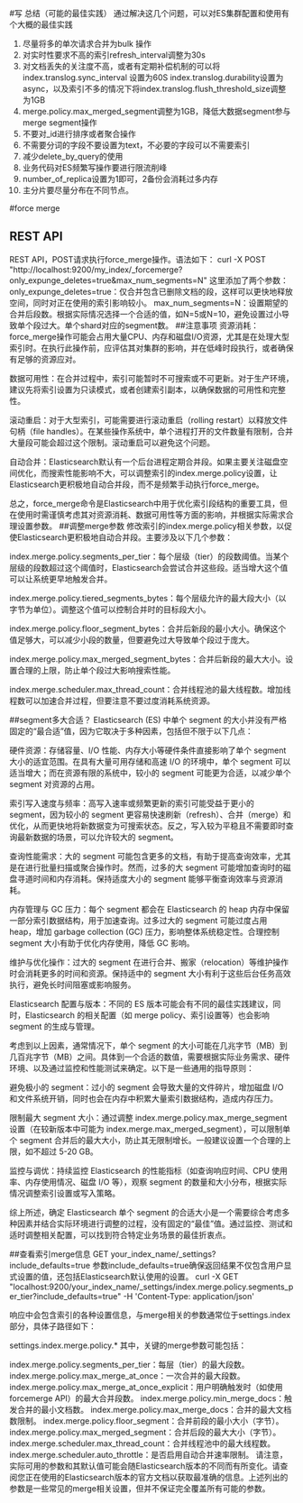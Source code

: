 #写
总结（可能的最佳实践）
通过解决这几个问题，可以对ES集群配置和使用有个大概的最佳实践
1. 尽量将多的单次请求合并为bulk 操作
2. 对实时性要求不高的索引refresh_interval调整为30s
3. 对文档丢失的关注度不高，或者有定期补偿机制的可以将index.translog.sync_interval 设置为60S index.translog.durability设置为async，以及索引不多的情况下将index.translog.flush_threshold_size调整为1GB
4. merge.policy.max_merged_segment调整为1GB，降低大数据segment参与merge segment操作
5. 不要对_id进行排序或者聚合操作
6. 不需要分词的字段不要设置为text，不必要的字段可以不需要索引
7. 减少delete_by_query的使用
8. 业务代码对ES频繁写操作要进行限流削峰
9. number_of_replica设置为1即可，2备份会消耗过多内存
10. 主分片要尽量分布在不同节点。

#force merge
## REST API
REST API，POST请求执行force_merge操作。语法如下：
curl -X POST "http://localhost:9200/my_index/_forcemerge?only_expunge_deletes=true&max_num_segments=N"
这里添加了两个参数：
only_expunge_deletes=true：仅合并包含已删除文档的段，这样可以更快地释放空间，同时对正在使用的索引影响较小。
max_num_segments=N：设置期望的合并后段数。根据实际情况选择一个合适的值，如N=5或N=10，避免设置过小导致单个段过大。单个shard对应的segment数。
##注意事项
资源消耗：force_merge操作可能会占用大量CPU、内存和磁盘I/O资源，尤其是在处理大型索引时。在执行此操作前，应评估其对集群的影响，并在低峰时段执行，或者确保有足够的资源应对。

数据可用性：在合并过程中，索引可能暂时不可搜索或不可更新。对于生产环境，建议先将索引设置为只读模式，或者创建索引副本，以确保数据的可用性和完整性。

滚动重启：对于大型索引，可能需要进行滚动重启（rolling restart）以释放文件句柄（file handles）。在某些操作系统中，单个进程打开的文件数量有限制，合并大量段可能会超过这个限制。滚动重启可以避免这个问题。

自动合并：Elasticsearch默认有一个后台进程定期合并段。如果主要关注磁盘空间优化，而搜索性能影响不大，可以调整索引的index.merge.policy设置，让Elasticsearch更积极地自动合并段，而不是频繁手动执行force_merge。

总之，force_merge命令是Elasticsearch中用于优化索引段结构的重要工具，但在使用时需谨慎考虑其对资源消耗、数据可用性等方面的影响，并根据实际需求合理设置参数。
##调整merge参数
修改索引的index.merge.policy相关参数，以促使Elasticsearch更积极地自动合并段。主要涉及以下几个参数：

index.merge.policy.segments_per_tier：每个层级（tier）的段数阈值。当某个层级的段数超过这个阈值时，Elasticsearch会尝试合并这些段。适当增大这个值可以让系统更早地触发合并。

index.merge.policy.tiered_segments_bytes：每个层级允许的最大段大小（以字节为单位）。调整这个值可以控制合并时的目标段大小。

index.merge.policy.floor_segment_bytes：合并后新段的最小大小。确保这个值足够大，可以减少小段的数量，但要避免过大导致单个段过于庞大。

index.merge.policy.max_merged_segment_bytes：合并后新段的最大大小。设置合理的上限，防止单个段过大影响搜索性能。

index.merge.scheduler.max_thread_count：合并线程池的最大线程数。增加线程数可以加速合并过程，但要注意不要过度消耗系统资源。

##segment多大合适？
Elasticsearch (ES) 中单个 segment 的大小并没有严格固定的“最合适”值，因为它取决于多种因素，包括但不限于以下几点：

硬件资源：存储容量、I/O 性能、内存大小等硬件条件直接影响了单个 segment 大小的适宜范围。在具有大量可用存储和高速 I/O 的环境中，单个 segment 可以适当增大；而在资源有限的系统中，较小的 segment 可能更为合适，以减少单个 segment 对资源的占用。

索引写入速度与频率：高写入速率或频繁更新的索引可能受益于更小的 segment，因为较小的 segment 更容易快速刷新（refresh）、合并（merge）和优化，从而更快地将新数据变为可搜索状态。反之，写入较为平稳且不需要即时查询最新数据的场景，可以允许较大的 segment。

查询性能需求：大的 segment 可能包含更多的文档，有助于提高查询效率，尤其是在进行批量扫描或聚合操作时。然而，过多的大 segment 可能增加查询时的磁盘寻道时间和内存消耗。保持适度大小的 segment 能够平衡查询效率与资源消耗。

内存管理与 GC 压力：每个 segment 都会在 Elasticsearch 的 heap 内存中保留一部分索引数据结构，用于加速查询。过多过大的 segment 可能过度占用 heap，增加 garbage collection (GC) 压力，影响整体系统稳定性。合理控制 segment 大小有助于优化内存使用，降低 GC 影响。

维护与优化操作：过大的 segment 在进行合并、搬家（relocation）等维护操作时会消耗更多的时间和资源。保持适中的 segment 大小有利于这些后台任务高效执行，避免长时间阻塞或影响服务。

Elasticsearch 配置与版本：不同的 ES 版本可能会有不同的最佳实践建议，同时，Elasticsearch 的相关配置（如 merge policy、索引设置等）也会影响 segment 的生成与管理。

考虑到以上因素，通常情况下，单个 segment 的大小可能在几兆字节（MB）到几百兆字节（MB）之间。具体到一个合适的数值，需要根据实际业务需求、硬件环境、以及通过监控和性能测试来确定。以下是一些通用的指导原则：

避免极小的 segment：过小的 segment 会导致大量的文件碎片，增加磁盘 I/O 和文件系统开销，同时也会在内存中积累大量索引数据结构，造成内存压力。

限制最大 segment 大小：通过调整 index.merge.policy.max_merge_segment 设置（在较新版本中可能为 index.merge.max_merged_segment），可以限制单个 segment 合并后的最大大小，防止其无限制增长。一般建议设置一个合理的上限，如不超过 5-20 GB。

监控与调优：持续监控 Elasticsearch 的性能指标（如查询响应时间、CPU 使用率、内存使用情况、磁盘 I/O 等），观察 segment 的数量和大小分布，根据实际情况调整索引设置或写入策略。

综上所述，确定 Elasticsearch 单个 segment 的合适大小是一个需要综合考虑多种因素并结合实际环境进行调整的过程，没有固定的“最佳”值。通过监控、测试和适时调整相关配置，可以找到符合特定业务场景的最佳折衷点。

##查看索引merge信息
GET your_index_name/_settings?include_defaults=true
参数include_defaults=true确保返回结果不仅包含用户显式设置的值，还包括Elasticsearch默认使用的设置。
curl -X GET "localhost:9200/your_index_name/_settings/index.merge.policy.segments_per_tier?include_defaults=true" -H 'Content-Type: application/json'

响应中会包含索引的各种设置信息，与merge相关的参数通常位于settings.index部分，具体子路径如下：

settings.index.merge.policy.*
其中，关键的merge参数可能包括：

index.merge.policy.segments_per_tier：每层（tier）的最大段数。
index.merge.policy.max_merge_at_once：一次合并的最大段数。
index.merge.policy.max_merge_at_once_explicit：用户明确触发时（如使用forcemerge API）的最大合并段数。
index.merge.policy.min_merge_docs：触发合并的最小文档数。
index.merge.policy.max_merge_docs：合并的最大文档数限制。
index.merge.policy.floor_segment：合并前段的最小大小（字节）。
index.merge.policy.max_merged_segment：合并后段的最大大小（字节）。
index.merge.scheduler.max_thread_count：合并线程池中的最大线程数。
index.merge.scheduler.auto_throttle：是否启用自动合并速率限制。
请注意，实际可用的参数和其默认值可能会随Elasticsearch版本的不同而有所变化。请查阅您正在使用的Elasticsearch版本的官方文档以获取最准确的信息。上述列出的参数是一些常见的merge相关设置，但并不保证完全覆盖所有可能的参数。



